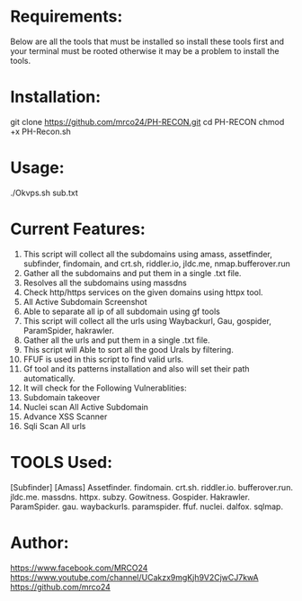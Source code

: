# Requirements:
Below are all the tools that must be installed so install these tools first and your terminal must be rooted otherwise it may be a problem to install the tools.

# Installation:
git clone https://github.com/mrco24/PH-RECON.git                                                                                                                        cd PH-RECON
chmod +x PH-Recon.sh
# Usage:
./Okvps.sh sub.txt

# Current Features:
1) This script will collect all the subdomains using amass, assetfinder, subfinder, findomain, and crt.sh, riddler.io, jldc.me, nmap.bufferover.run
2) Gather all the subdomains and put them in a single .txt file.
3) Resolves all the subdomains using massdns
4) Check http/https services on the given domains using httpx tool.
5) All Active Subdomain Screenshot
6) Able to separate all ip of all subdomain using gf tools
7) This script will collect all the urls using Waybackurl, Gau, gospider, ParamSpider, hakrawler.
8) Gather all the urls and put them in a single .txt file.
9) This script will  Able to sort all the good Urals by filtering.
10) FFUF is used in this script to find valid urls.
11) Gf tool and its patterns installation and also will set their path automatically.
12) It will check for the Following Vulnerablities:
13) Subdomain takeover
14) Nuclei scan All Active Subdomain
15) Advance XSS Scanner
16) Sqli Scan All urls 


# TOOLS Used:
[Subfinder]
[Amass]
Assetfinder.
findomain.
crt.sh.
riddler.io.
bufferover.run.
jldc.me.
massdns.
httpx.
subzy.
Gowitness.
Gospider.
Hakrawler.
ParamSpider.
gau.
waybackurls.
paramspider.
ffuf.
nuclei.
dalfox.
sqlmap.

# Author:
 https://www.facebook.com/MRCO24
 https://www.youtube.com/channel/UCakzx9mgKjh9V2CjwCJ7kwA
 https://github.com/mrco24
